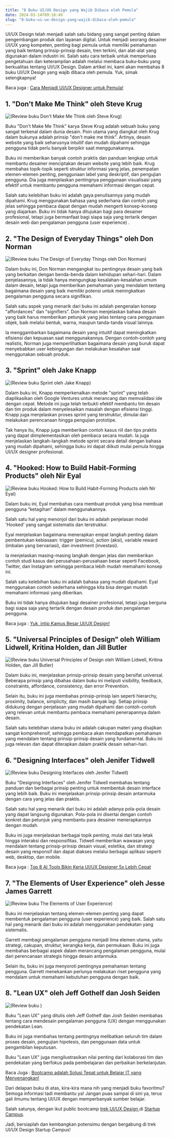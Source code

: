 ```yaml
---
title: "8 Buku UI/UX Design yang Wajib Dibaca oleh Pemula"
date: 2024-03-14T09:10:49
slug: "8-buku-ui-ux-design-yang-wajib-dibaca-oleh-pemula"
---
```

UI/UX Design telah menjadi salah satu bidang yang sangat penting dalam pengembangan produk dan layanan digital. Untuk menjadi seorang desainer UI/UX yang kompeten, penting bagi pemula untuk memiliki pemahaman yang baik tentang prinsip-prinsip desain, tren terkini, dan alat-alat yang digunakan dalam industri ini. Salah satu cara terbaik untuk memperluas pengetahuan dan keterampilan adalah melalui membaca buku-buku yang berkualitas tentang UI/UX Design. Dalam artikel ini, kami akan membahas 8 buku UI/UX Design yang wajib dibaca oleh pemula. Yuk, simak selengkapnya!

Baca juga : [Cara Menjadi UI/UX Designer untuk Pemula! ](https://startupcampus.id/blog/cara-menjadi-ui-ux-designer-untuk-pemula/)

## 1. "Don't Make Me Think" oleh Steve Krug

![(Review buku Don't Make Me Think oleh Steve Krug)](https://lh5.googleusercontent.com/OrLolrdO0UY_dsNZyi3J-k4U-gMpmZ5jCl-SgYT_9GndOahUBk9OAUbw9esng4LHE7yYhZRw6Dr-Y4VasEdFoX7EkgCWjK0t3Iw88M_LqPfVJ3mkNgBi5QYQDlOs2jMewaDCMtIUXmwiSZYu6USB58k)

Buku "Don't Make Me Think" karya Steve Krug adalah sebuah buku yang sangat terkenal dalam dunia desain. Poin utama yang diangkat oleh Krug dalam bukunya adalah prinsip "don't make me think". Artinya, desain website yang baik seharusnya intuitif dan mudah dipahami sehingga pengguna tidak perlu banyak berpikir saat menggunakannya. 

Buku ini memberikan banyak contoh praktis dan panduan lengkap untuk membantu desainer menciptakan desain website yang lebih baik. Krug membahas topik-topik seperti struktur informasi yang jelas, penempatan elemen-elemen penting, penggunaan label yang deskriptif, dan pengujian pengguna. Dia juga menjelaskan pentingnya penggunaan visualisasi yang efektif untuk membantu pengguna memahami informasi dengan cepat.

Salah satu kelebihan buku ini adalah gaya penulisannya yang mudah dipahami. Krug menggunakan bahasa yang sederhana dan contoh yang jelas sehingga pembaca dapat dengan mudah mengerti konsep-konsep yang diajarkan. Buku ini tidak hanya ditujukan bagi para desainer profesional, tetapi juga bermanfaat bagi siapa saja yang tertarik dengan desain web dan pengalaman pengguna (user experience) .

## 2. "The Design of Everyday Things" oleh Don Norman

![(Review buku The Design of Everyday Things oleh Don Norman)](https://lh4.googleusercontent.com/MymaDx7WIi-LAfysi9DIS88mH5Pu286hqsgfA1l6Xeog21wmGzL7BuP0UKoP83f_1eLnBGgY1Wbo28AvrudeE3lInWAD4ywsv0QvZmqUMkrmSRBHls_4jpsGJWORS-_2V1mMqG6o6N9OxSzMyG8XdQY)

Dalam buku ini, Don Norman mengangkat isu pentingnya desain yang baik yang berkaitan dengan benda-benda dalam kehidupan sehari-hari. Dalam penjelasannya, ia tidak hanya mengungkap kesalahan-kesalahan umum dalam desain, tetapi juga memberikan pemahaman yang mendalam tentang bagaimana desain yang baik memiliki potensi untuk meningkatkan pengalaman pengguna secara signifikan. 

Salah satu aspek yang menarik dari buku ini adalah pengenalan konsep "affordances" dan "signifiers". Don Norman menjelaskan bahwa desain yang baik harus memberikan petunjuk yang jelas tentang cara penggunaan objek, baik melalui bentuk, warna, maupun tanda-tanda visual lainnya. 

Ia menggambarkan bagaimana desain yang intuitif dapat meningkatkan efisiensi dan kepuasan saat menggunakannya. Dengan contoh-contoh yang realistis, Norman juga memperlihatkan bagaimana desain yang buruk dapat menyebabkan user kebingungan dan melakukan kesalahan saat menggunakan sebuah produk. 

## 3. "Sprint" oleh Jake Knapp

![(Review buku Sprint oleh Jake Knapp)](https://lh6.googleusercontent.com/EweVQj7WlMC3bVwCzKV5HQkuLKzlw-wAybO5FZx312l44BE3MN9uUOtv5XHVEmkTST8QPS3tq9tv8hnUU217TdJjL0t-iMiLwQ3tDRo55vcyUGKfZ49FSJZLoS-Ak1kI2UCU3ddDw4QaN47GVw10ATg)

Dalam buku ini, Knapp memperkenalkan metode "sprint" yang telah diaplikasikan oleh Google Ventures untuk merancang dan memvalidasi ide dengan cepat. Metode ini juga telah terbukti efektif membantu tim desain dan tim produk dalam menyelesaikan masalah dengan efisiensi tinggi. Knapp juga menjelaskan proses sprint yang terstruktur, dimulai dari melakukan perencanaan hingga pengujian prototipe.

Tak hanya itu, Knapp juga memberikan contoh kasus riil dan tips praktis yang dapat diimplementasikan oleh pembaca secara mudah. Ia juga menjelaskan langkah-langkah metode sprint secara detail dengan bahasa yang mudah dipahami, sehingga buku ini dapat diikuti mulai pemula hingga UI/UX designer profesional.

## 4. "Hooked: How to Build Habit-Forming Products" oleh Nir Eyal

![(Review buku Hooked: How to Build Habit-Forming Products oleh Nir Eyal)](https://lh6.googleusercontent.com/Q25YuTEe4QXO2VZ9daN03tLe1xcJxgZ9LddV7t7_J1pN5dCI9kskGCFPB6tTB8_Iyc0ybEM0iMADqFCHcikM5qY4aIMshLSKUFOd5540H3vOCx-Pp9PIFjOh_e2W8QE8v0e9lCu1vgKAjd5la7ik13w)

Dalam buku ini, Eyal membahas cara membuat produk yang bisa membuat pengguna “ketagihan” dalam menggunakannya.

Salah satu hal yang menonjol dari buku ini adalah penjelasan model 'Hooked' yang sangat sistematis dan terstruktur. 

Eyal menjelaskan bagaimana menerapkan empat langkah penting dalam pembentukan kebiasaan: trigger (pemicu), action (aksi), variable reward (imbalan yang bervariasi), dan investment (investasi). 

Ia menjelaskan masing-masing langkah dengan jelas dan memberikan contoh studi kasus dari perusahaan-perusahaan besar seperti Facebook, Twitter, dan Instagram sehingga pembaca lebih mudah memahami konsep ini. 

Salah satu kelebihan buku ini adalah bahasa yang mudah dipahami. Eyal menggunakan contoh sederhana sehingga kita bisa dengan mudah memahami informasi yang diberikan. 

Buku ini tidak hanya ditujukan bagi desainer profesional, tetapi juga berguna bagi siapa saja yang tertarik dengan desain produk dan pengalaman pengguna.

Baca juga : [Yuk, intip Kamus Besar UI/UX Design!](https://startupcampus.id/blog/yuk-intip-kamus-besar-ui-ux-design/)

## 5. "Universal Principles of Design" oleh William Lidwell, Kritina Holden, dan Jill Butler

![(Review buku Universal Principles of Design oleh William Lidwell, Kritina Holden, dan Jill Butler)](https://lh6.googleusercontent.com/I5KpkeiONh0Jle4gIzAFQkrFNSlKsczB0myfJQbjFGWRwkvOqwLQxHoPFoGV_iv-Yeqnk0lXs---MycO0BZmeIMeglM_-MD2hLHK-O1JgiTogKVx7HH8jNwvBItgwBTURvQvAIaBbSwC5bqBlh5dWlo)

Dalam buku ini, menjelaskan prinsip-prinsip desain yang bersifat universal. Beberapa prinsip yang dibahas dalam buku ini meliputi visibility, feedback, constraints, affordance, consistency, dan error Prevention. 

Selain itu, buku ini juga membahas prinsip-prinsip lain seperti hierarchy, proximity, balance, simplicity, dan masih banyak lagi. Setiap prinsip didukung dengan penjelasan yang mudah dipahami dan contoh-contoh yang relevan untuk membantu pembaca memahami penerapannya dalam desain.

Salah satu kelebihan utama buku ini adalah cakupan materi yang disajikan sangat komprehensif, sehingga pembaca akan mendapatkan pemahaman yang mendalam tentang prinsip-prinsip desain yang fundamental. Buku ini juga relevan dan dapat diterapkan dalam praktik desain sehari-hari.  

## 6. "Designing Interfaces" oleh Jenifer Tidwell

![(Review buku Designing Interfaces oleh Jenifer Tidwell)](https://lh6.googleusercontent.com/dt3rpIAeDI3VCYT_zhCqQX0NIWOJc8bZkXuKGF6sdPFNJHdXdXwhzQP76SrEDlPJM8DZth3aJI1fnivjwvKN6avrDKWcMbmZfFvvbHiMH6QqxNBJLhPVuFHwa5XQzSwmmSlthMOKoKCNlEq5df8k538)

Buku "Designing Interfaces" oleh Jenifer Tidwell membahas tentang panduan dan berbagai prinsip penting untuk membentuk desain interface yang lebih baik. Buku ini menjelaskan prinsip-prinsip desain antarmuka dengan cara yang jelas dan praktis.

Salah satu hal yang menarik dari buku ini adalah adanya pola-pola desain yang dapat langsung digunakan. Pola-pola ini disertai dengan contoh konkret dan petunjuk yang membantu para desainer menerapkannya dengan mudah.

Buku ini juga menjelaskan berbagai topik penting, mulai dari tata letak hingga interaksi dan responsifitas. Tidwell memberikan wawasan yang mendalam tentang prinsip-prinsip desain visual, estetika, dan strategi desain yang responsif dan dapat diakses melalui berbagai aplikasi seperti web, desktop, dan mobile. 

Baca juga : [Top 8 AI Tools Bikin Kerja UI/UX Designer 5x Lebih Cepat](https://startupcampus.id/blog/top-8-ai-tools-bikin-kerja-ui-ux-designer-5x-lebih-cepat/)

## 7. "The Elements of User Experience" oleh Jesse James Garrett

![(Review buku The Elements of User Experience)](https://lh5.googleusercontent.com/0EOHYglihUCrOV6zGbmjRMiGui5kWPXthKbdbFp2RhYvMiEl9WNi-nu4G5rslc8BApB_8xR9tU5C96vXcUghE1U1a7_pXPAdSY5d7crq2dvK_tQhmwxpCftWFJCOCZwq35md2ioJE8dxX9wvFRBZtE0)

Buku ini menjelaskan tentang elemen-elemen penting yang dapat membentuk pengalaman pengguna (user experience) yang baik. Salah satu hal yang menarik dari buku ini adalah menggunakan pendekatan yang sistematis. 

Garrett membagi pengalaman pengguna menjadi lima elemen utama, yaitu strategi, cakupan, struktur, kerangka kerja, dan permukaan. Buku ini juga membahas berbagai aspek dalam merancang pengalaman pengguna, mulai dari perencanaan strategis hingga desain antarmuka. 

Selain itu, buku ini juga menyoroti pentingnya pemahaman tentang pengguna. Garrett menekankan perlunya melakukan riset pengguna yang mendalam untuk memahami kebutuhan pengguna dengan baik.

## 8. "Lean UX" oleh Jeff Gothelf dan Josh Seiden

![(Review buku )](https://lh6.googleusercontent.com/3pyIM3oXvSgfeOvsPqjBsIjSwkgb-pWkzefQNI8GMsK3HoIiXV769212lM5Mzw3CG6r7sbDSnKeATck7w8krNZNMjePAk0ZtUvRFkbbgTPbEvzkD_qWcamE2tmuJyKgxOfik2UcmtMJUq9TjuZerBkE)

Buku "Lean UX" yang ditulis oleh Jeff Gothelf dan Josh Seiden membahas tentang cara mendesain pengalaman pengguna (UX) dengan menggunakan pendekatan Lean. 

Buku ini juga membahas tentang pentingnya melibatkan seluruh tim dalam proses desain, pengujian hipotesis, dan penggunaan data untuk pengambilan keputusan. 

Buku "Lean UX" juga mengilustrasikan nilai penting dari kolaborasi tim dan pendekatan yang berfokus pada pembelajaran dan perbaikan berkelanjutan.

Baca Juga : [Bootcamp adalah Solusi Tepat untuk Belajar IT yang Menyenangkan!](https://www.startupcampus.id/blog/bootcamp-adalah-solusi-tepat-untuk-belajar-it-yang-menyenangkan/)

Dari delapan buku di atas, kira-kira mana nih yang menjadi buku favoritmu? Semoga informasi tadi membantu ya! Jangan puas sampai di sini ya, terus gali ilmumu tentang UI/UX dengan memperbanyak sumber belajar. 

Salah satunya, dengan ikut public bootcamp [trek UI/UX Design ](https://startupcampus.id/track/uiux-design)di [Startup Campus](https://startupcampus.id/).

Jadi, bersiaplah dan kembangkan potensimu dengan bergabung di trek UI/UX Design Startup Campus!